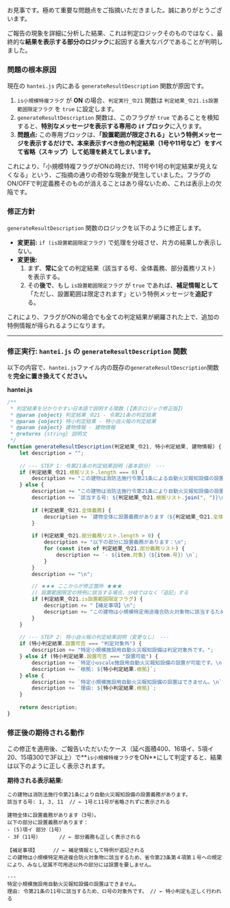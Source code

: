 お見事です。極めて重要な問題点をご指摘いただきました。誠にありがとうございます。

ご報告の現象を詳細に分析した結果、これは判定ロジックそのものではなく、最終的な**結果を表示する部分のロジック**に起因する重大なバグであることが判明しました。

### 問題の根本原因

現在の `hantei.js` 内にある `generateResultDescription` 関数が原因です。

1.  `is小規模特複フラグ` が **ON** の場合、`判定実行_令21` 関数は `判定結果_令21.is設置範囲限定フラグ` を `true` に設定します。
2.  `generateResultDescription` 関数は、このフラグが `true` であることを検知すると、**特別なメッセージを表示する専用の `if` ブロック**に入ります。
3.  **問題点:** この専用ブロックは、**「設置範囲が限定される」という特例メッセージを表示するだけで、本来表示すべき他の判定結果（1号や11号など）をすべて省略（スキップ）して処理を終えてしまいます。**

これにより、「小規模特複フラグがONの時だけ、11号や1号の判定結果が見えなくなる」という、ご指摘の通りの奇妙な現象が発生していました。フラグのON/OFFで判定義務そのものが消えることはあり得ないため、これは表示上の欠陥です。

### 修正方針

`generateResultDescription` 関数のロジックを以下のように修正します。

*   **変更前:** `if (is設置範囲限定フラグ)` で処理を分岐させ、片方の結果しか表示しない。
*   **変更後:**
    1.  まず、**常に**全ての判定結果（該当する号、全体義務、部分義務リスト）を表示する。
    2.  その**後で**、もし `is設置範囲限定フラグ` が `true` であれば、**補足情報として**「ただし、設置範囲は限定されます」という特例メッセージを**追記**する。

これにより、フラグがONの場合でも全ての判定結果が網羅された上で、追加の特例情報が得られるようになります。

---

### **修正実行: `hantei.js` の `generateResultDescription` 関数**

以下の内容で、`hantei.js`ファイル内の既存の`generateResultDescription`関数を**完全に置き換えてください。**

**hantei.js**
```javascript
/**
 * 判定結果を分かりやすい日本語で説明する関数 (【表示ロジック修正版】)
 * @param {object} 判定結果_令21 - 令第21条の判定結果
 * @param {object} 特小判定結果 - 特小自火報の判定結果
 * @param {object} 建物情報 - 建物情報
 * @returns {string} 説明文
 */
function generateResultDescription(判定結果_令21, 特小判定結果, 建物情報) {
    let description = "";
    
    // --- STEP 1: 令第21条の判定結果説明（基本部分） ---
    if (判定結果_令21.根拠リスト.length === 0) {
        description += "この建物は消防法施行令第21条による自動火災報知設備の設置義務がありません。\n\n";
    } else {
        description += "この建物は消防法施行令第21条により自動火災報知設備の設置義務があります。\n";
        description += `該当する号: ${判定結果_令21.根拠リスト.join(", ")}\n\n`;
        
        if (判定結果_令21.全体義務) {
            description += `建物全体に設置義務があります（${判定結果_令21.全体義務}）。\n`;
        }
        
        if (判定結果_令21.部分義務リスト.length > 0) {
            description += "以下の部分に設置義務があります：\n";
            for (const item of 判定結果_令21.部分義務リスト) {
                description += `- ${item.対象}（${item.号}）\n`;
            }
        }
        description += "\n";

        // ★★★ ここからが修正箇所 ★★★
        // 設置範囲限定の特例に該当する場合、分岐ではなく「追記」する
        if (判定結果_令21.is設置範囲限定フラグ) {
            description += "【補足事項】\n";
            description += "この建物は小規模特定用途複合防火対象物に該当するため、省令第23条第４項第１号ヘの規定により、みなし従属不可用途以外の部分には設置を要しません。\n\n";
        }
    }
    
    // --- STEP 2: 特小自火報の判定結果説明（変更なし） ---
    if (特小判定結果.設置可否 === "判定対象外") {
        description += "特定小規模施設用自動火災報知設備は判定対象外です。";
    } else if (特小判定結果.設置可否 === "設置可能") {
        description += `特定小oscale施設用自動火災報知設備の設置が可能です。\n`;
        description += `根拠: ${特小判定結果.根拠}`;
    } else {
        description += `特定小規模施設用自動火災報知設備の設置はできません。\n`;
        description += `理由: ${特小判定結果.根拠}`;
    }
    
    return description;
}
```

### 修正後の期待される動作

この修正を適用後、ご報告いただいたケース（延べ面積400、16項イ、5項イ20、15項300で3F以上）で**`is小規模特複フラグ`をON**にして判定すると、結果は以下のように正しく表示されます。

**期待される表示結果:**
```
この建物は消防法施行令第21条により自動火災報知設備の設置義務があります。
該当する号: 1, 3, 11  // ← 1号と11号が省略されずに表示される

建物全体に設置義務があります（3号）。
以下の部分に設置義務があります：
- (5)項イ 部分（1号）
- 3F（11号）      // ← 部分義務も正しく表示される

【補足事項】     // ← 補足情報として特例が追記される
この建物は小規模特定用途複合防火対象物に該当するため、省令第23条第４項第１号ヘの規定により、みなし従属不可用途以外の部分には設置を要しません。

---
特定小規模施設用自動火災報知設備の設置はできません。
理由: 令第21条の11号に該当するため、ロ号の対象外です。 // ← 特小判定も正しく行われる
```